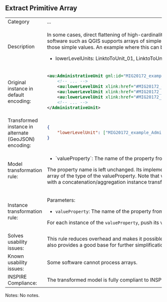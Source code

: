 ## Extract Primitive Array

<table>
<tr>
<td>Category</td>
<td>...</td>
</tr>
<tr>
<td>Description</td>
<td><p>In some cases, direct flattening of high-cardinality properties will lead to data usability issues further downstream in processes. At the same time, at least some software such as QGIS supports arrays of simple properties. This method can be used to extract the salient property of a complex property and then create an array of those simple values. An example where this can be applied is to store relationships between objects:</p>
<ul>
    <li>lowerLevelUnits: LinktoToUnit_01, LinktoToUnit_02, LinktoToUnit_03, ... </li>
</ul>
</td>
</tr>
<tr>
<td>Original instance in default encoding:</td>
<td>

```xml
<au:AdministrativeUnit gml:id="MIG20172_example_AdministrativeUnit">
    <!-- ... -->
    <au:lowerLevelUnit xlink:href="#MIG20172_example_AdministrativeUnit_low1"/>
    <au:lowerLevelUnit xlink:href="#MIG20172_example_AdministrativeUnit_low2"/>
    <au:lowerLevelUnit xlink:href="#MIG20172_example_AdministrativeUnit_low3"/>
    <!-- ... -->
</AdministrativeUnit>
```
   
</td>
</tr>
<tr>
<td>Transformed instance in alternate (GeoJSON) encoding:</td>
<td>

```json
{
    "lowerLevelUnit": ["MIG20172_example_AdministrativeUnit_low1", "MIG20172_example_AdministrativeUnit_low2", "MIG20172_example_AdministrativeUnit_low3"]
}
``` 

</td>
</tr>
<tr>
<td>Model transformation rule: </td>
<td>
    <ul>
        <li>`valueProperty`: The name of the property from which to take the values to be copied to the array in the transformed instance.</li>
    </ul>
    <p>The property name is left unchanged. Its implementation type is transformed from its current type to either an array of the original type if that type was simple, or to an array of the type of the valueProperty. Note that when appied to the Default GML encoding, this rule by itself makes no difference to the encoding when not combined with a concatenation/aggregation instance transformation.</p>
</td>
</tr>
<tr>
<td>Instance transformation rule:</td>
<td><p>Parameters:</p> 
    <ul>
        <li><code>valueProperty</code>: The name of the property from which to take the values to be copied to the array in the transformed instance.</li>
    </ul>
    <p>For each instance of the <code>valueProperty</code>, push its value to the array in the target property. The order of values that are copied from the source properties should be kept.</p>
</td>
</tr>
<tr>
<td>Solves usability issues:</td>
<td>This rule reduces overhead and makes it possible to have workable transformed data structures that are not polluted by hundreds or even thousands of properties. It also provides a good base for further simplification in case the target environment does not support arrays.</td>
</tr>
<tr>
<td>Known usability issues:</td>
<td>Some software cannot process arrays.</td>
</tr>
<tr>
<td>INSPIRE Compliance:</td>
<td>The transformed model is fully compliant to INSPIRE as long as no mandatory properties other than the valueProperty have been left out.</td>
</tr>
</table>

Notes: No notes.
